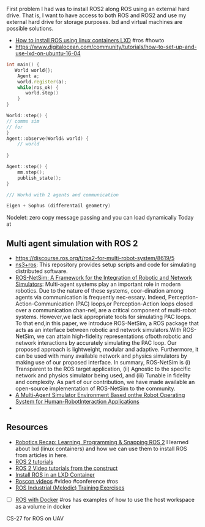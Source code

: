 ---
---

First problem I had was to install ROS2 along ROS using an external hard drive. That is, I want to have access to both ROS and ROS2 and use my external hard drive for storage purposes.
lxd and virtual machines are possible solutions.

- [How to install ROS using linux containers LXD](https://ubuntu.com/blog/ros-development-with-lxd) #ros #howto
- https://www.digitalocean.com/community/tutorials/how-to-set-up-and-use-lxd-on-ubuntu-16-04


```cpp
int main() {
   World world{};
    Agent a;
	world.register(a);
	while(ros_ok) {
	   world.step()
	}
}

World::step() {
// comms sim
// for 
}
Agent::observe(World& world) {
	// world
	
}

Agent::step() {
	mm.step();
	publish_state();
}

/// Workd with 2 agents and communication

Eigen + Sophus (differentail geometry) 
```


Nodelet: zero copy message passing and you can load dynamically
Today at 

## Multi agent simulation with ROS 2
- https://discourse.ros.org/t/ros2-for-multi-robot-system/8619/5
- [ns3+ros](https://github.com/nps-ros2/ns3_gazebo): This repository provides setup scripts and code for simulating distributed software.
- [ROS-NetSim:  A  Framework  for  the  Integration  of Robotic  and  Network  Simulators](https://www.seas.upenn.edu/~cfullana/pubs/c_2020_calvo-fullana_et_al_a.pdf): Multi-agent systems play an important role in modern robotics. Due to the nature of these systems, coor-dination among agents via communication is frequently nec-essary. Indeed, Perception-Action-Communication (PAC) loops,or Perception-Action loops closed over a communication chan-nel, are a critical component of multi-robot systems. However,we lack appropriate tools for simulating PAC loops. To that end,in this paper, we introduce ROS-NetSim, a ROS package that acts as an interface between robotic and network simulators.With ROS-NetSim, we can attain high-fidelity representations ofboth robotic and network interactions by accurately simulating the PAC loop. Our proposed approach is lightweight, modular and adaptive. Furthermore, it can be used with many available network and physics simulators by making use of our proposed interface. In summary, ROS-NetSim is (i) Transparent to the ROS target application, (ii) Agnostic to the specific network and physics simulator being used, and (iii) Tunable in fidelity and complexity. As part of our contribution, we have made available an open-source implementation of ROS-NetSim to the community.
- [A Multi-Agent Simulator Environment Based onthe Robot Operating System for Human-RobotInteraction Applications](https://www.cs.nmsu.edu/~ppianpak/2018-PRIMA/full.pdf)
- 

## Resources 
- [Robotics Recap: Learning, Programming & Snapping ROS 2](https://ubuntu.com/blog/robotics-recap-learning-programming-and-snapping-ros-2) I learned about lxd (linux containers) and how we can use them to install ROS from articles in here.
- [ROS 2 tutorials](https://index.ros.org/doc/ros2/Tutorials/)
- [ROS 2 Video tutorials from the construct](https://www.youtube.com/playlist?list=PLK0b4e05LnzYNBzqXNm9vFD9YXWp6honJ)
- [Install ROS in an LXD Container](https://www.youtube.com/watch?v=bFJp7WAfcXk&feature=emb_title)
- [Roscon videos](https://index.ros.org/doc/ros2/ROSCon-Content/) #video #conference #ros 
- [ROS Industrial (Melodic) Training Exercises](https://industrial-training-master.readthedocs.io/en/melodic/index.html)
- [ ] [ROS with Docker](https://tuw-cpsg.github.io/tutorials/docker-ros/) #ros has examples of how to use the host workspace as a volume in docker

CS-27 for ROS on UAV